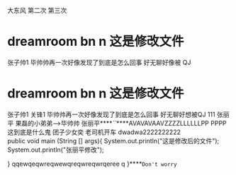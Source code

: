 
大东风
第二次
第三次
# dreamroom  bn n 这是修改文件
张子帅1
毕帅帅再一次好像发现了到底是怎么回事
好无聊好像被 QJ
# dreamroom  bn n 这是修改文件
张子帅1 关锋1
毕帅帅再一次好像发现了到底是怎么回事
好无聊好想被QJ 111
张丽平
果磊的小弟弟-->毕帅帅
张丽平****_``_****AVAVAVAAVZZZZLLLLLLPP
PPPP
这到底是什么鬼
团子少女奕 老司机开车
dwadwa2222222222    
public void main (String [] args){
    System.out.println("这是修改后的文件");
    System.out.println("张丽平修改");  
    
}
qqewqeqwreqwewqreqwreqwrqeree   q
}****`Don't worry` 
